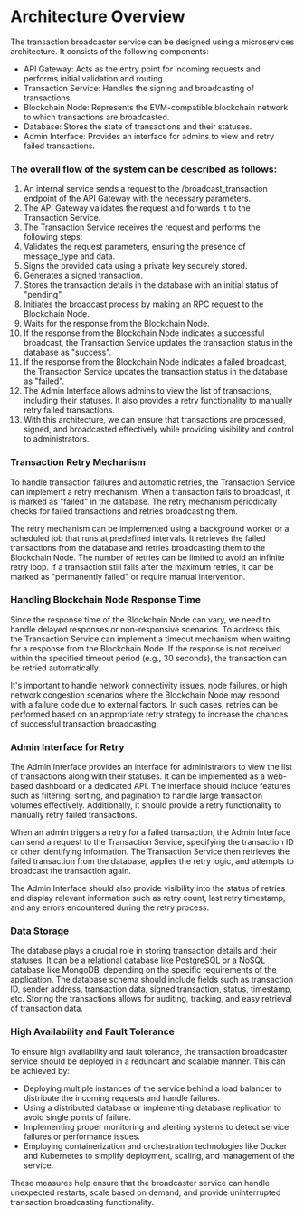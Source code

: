 

# Architecture Overview

The transaction broadcaster service can be designed using a microservices architecture. It consists of the following components:

- API Gateway: Acts as the entry point for incoming requests and performs initial validation and routing.
- Transaction Service: Handles the signing and broadcasting of transactions.
- Blockchain Node: Represents the EVM-compatible blockchain network to which transactions are broadcasted.
- Database: Stores the state of transactions and their statuses.
- Admin Interface: Provides an interface for admins to view and retry failed transactions.

### The overall flow of the system can be described as follows:

1. An internal service sends a request to the /broadcast_transaction endpoint of the API Gateway with the necessary parameters.
2. The API Gateway validates the request and forwards it to the Transaction Service.
3. The Transaction Service receives the request and performs the following steps:
4. Validates the request parameters, ensuring the presence of message_type and data.
5. Signs the provided data using a private key securely stored.
6. Generates a signed transaction.
7. Stores the transaction details in the database with an initial status of "pending".
8. Initiates the broadcast process by making an RPC request to the Blockchain Node.
9. Waits for the response from the Blockchain Node.
10. If the response from the Blockchain Node indicates a successful broadcast, the Transaction Service updates the transaction status in the database as "success".
11. If the response from the Blockchain Node indicates a failed broadcast, the Transaction Service updates the transaction status in the database as "failed".
12. The Admin Interface allows admins to view the list of transactions, including their statuses. It also provides a retry functionality to manually retry failed transactions.
13. With this architecture, we can ensure that transactions are processed, signed, and broadcasted effectively while providing visibility and control to administrators.

### Transaction Retry Mechanism

To handle transaction failures and automatic retries, the Transaction Service can implement a retry mechanism. When a transaction fails to broadcast, it is marked as "failed" in the database. The retry mechanism periodically checks for failed transactions and retries broadcasting them.

The retry mechanism can be implemented using a background worker or a scheduled job that runs at predefined intervals. It retrieves the failed transactions from the database and retries broadcasting them to the Blockchain Node. The number of retries can be limited to avoid an infinite retry loop. If a transaction still fails after the maximum retries, it can be marked as "permanently failed" or require manual intervention.

### Handling Blockchain Node Response Time

Since the response time of the Blockchain Node can vary, we need to handle delayed responses or non-responsive scenarios. To address this, the Transaction Service can implement a timeout mechanism when waiting for a response from the Blockchain Node. If the response is not received within the specified timeout period (e.g., 30 seconds), the transaction can be retried automatically.

It's important to handle network connectivity issues, node failures, or high network congestion scenarios where the Blockchain Node may respond with a failure code due to external factors. In such cases, retries can be performed based on an appropriate retry strategy to increase the chances of successful transaction broadcasting.

### Admin Interface for Retry

The Admin Interface provides an interface for administrators to view the list of transactions along with their statuses. It can be implemented as a web-based dashboard or a dedicated API. The interface should include features such as filtering, sorting, and pagination to handle large transaction volumes effectively. Additionally, it should provide a retry functionality to manually retry failed transactions.

When an admin triggers a retry for a failed transaction, the Admin Interface can send a request to the Transaction Service, specifying the transaction ID or other identifying information. The Transaction Service then retrieves the failed transaction from the database, applies the retry logic, and attempts to broadcast the transaction again.

The Admin Interface should also provide visibility into the status of retries and display relevant information such as retry count, last retry timestamp, and any errors encountered during the retry process.

### Data Storage

The database plays a crucial role in storing transaction details and their statuses. It can be a relational database like PostgreSQL or a NoSQL database like MongoDB, depending on the specific requirements of the application. The database schema should include fields such as transaction ID, sender address, transaction data, signed transaction, status, timestamp, etc. Storing the transactions allows for auditing, tracking, and easy retrieval of transaction data.

### High Availability and Fault Tolerance

To ensure high availability and fault tolerance, the transaction broadcaster service should be deployed in a redundant and scalable manner. This can be achieved by:

- Deploying multiple instances of the service behind a load balancer to distribute the incoming requests and handle failures.
- Using a distributed database or implementing database replication to avoid single points of failure.
- Implementing proper monitoring and alerting systems to detect service failures or performance issues.
- Employing containerization and orchestration technologies like Docker and Kubernetes to simplify deployment, scaling, and management of the service.

These measures help ensure that the broadcaster service can handle unexpected restarts, scale based on demand, and provide uninterrupted transaction broadcasting functionality.